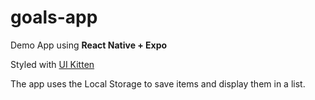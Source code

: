 # goals-app
Demo App using **React Native + Expo**

Styled with [UI Kitten](https://akveo.github.io/react-native-ui-kitten/)

The app uses the Local Storage to save items and display them in a list.
